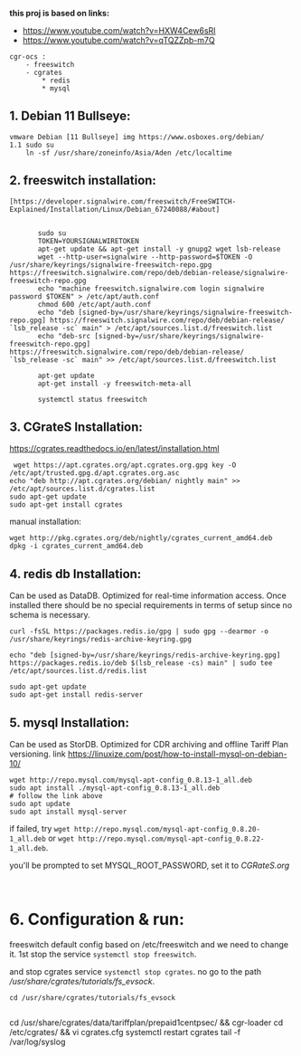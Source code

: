 
**this proj is based on links:**
 * https://www.youtube.com/watch?v=HXW4Cew6sRI
 * https://www.youtube.com/watch?v=qTQZZpb-m7Q

```
cgr-ocs :
    - freeswitch
    - cgrates
        * redis
        * mysql
```
## 1. Debian 11 Bullseye:

    vmware Debian [11 Bullseye] img https://www.osboxes.org/debian/
    1.1 sudo su
        ln -sf /usr/share/zoneinfo/Asia/Aden /etc/localtime
## 2. freeswitch installation:

    [https://developer.signalwire.com/freeswitch/FreeSWITCH-Explained/Installation/Linux/Debian_67240088/#about]


 ```console

        sudo su
        TOKEN=YOURSIGNALWIRETOKEN
        apt-get update && apt-get install -y gnupg2 wget lsb-release
        wget --http-user=signalwire --http-password=$TOKEN -O /usr/share/keyrings/signalwire-freeswitch-repo.gpg https://freeswitch.signalwire.com/repo/deb/debian-release/signalwire-freeswitch-repo.gpg
        echo "machine freeswitch.signalwire.com login signalwire password $TOKEN" > /etc/apt/auth.conf
        chmod 600 /etc/apt/auth.conf
        echo "deb [signed-by=/usr/share/keyrings/signalwire-freeswitch-repo.gpg] https://freeswitch.signalwire.com/repo/deb/debian-release/ `lsb_release -sc` main" > /etc/apt/sources.list.d/freeswitch.list
        echo "deb-src [signed-by=/usr/share/keyrings/signalwire-freeswitch-repo.gpg] https://freeswitch.signalwire.com/repo/deb/debian-release/ `lsb_release -sc` main" >> /etc/apt/sources.list.d/freeswitch.list

        apt-get update  
        apt-get install -y freeswitch-meta-all

        systemctl status freeswitch

 ```
## 3. CGrateS Installation:
https://cgrates.readthedocs.io/en/latest/installation.html

     wget https://apt.cgrates.org/apt.cgrates.org.gpg key -O /etc/apt/trusted.gpg.d/apt.cgrates.org.asc
    echo "deb http://apt.cgrates.org/debian/ nightly main" >> /etc/apt/sources.list.d/cgrates.list
    sudo apt-get update
    sudo apt-get install cgrates

manual installation:

    wget http://pkg.cgrates.org/deb/nightly/cgrates_current_amd64.deb
    dpkg -i cgrates_current_amd64.deb

## 4. redis db Installation:
  Can be used as DataDB. Optimized for real-time information access. Once installed there should be no special requirements in terms of setup since no schema is necessary.

    curl -fsSL https://packages.redis.io/gpg | sudo gpg --dearmor -o /usr/share/keyrings/redis-archive-keyring.gpg

    echo "deb [signed-by=/usr/share/keyrings/redis-archive-keyring.gpg] https://packages.redis.io/deb $(lsb_release -cs) main" | sudo tee /etc/apt/sources.list.d/redis.list

    sudo apt-get update
    sudo apt-get install redis-server

## 5. mysql Installation:
Can be used as StorDB. Optimized for CDR archiving and offline Tariff Plan versioning.
link https://linuxize.com/post/how-to-install-mysql-on-debian-10/


    wget http://repo.mysql.com/mysql-apt-config_0.8.13-1_all.deb
    sudo apt install ./mysql-apt-config_0.8.13-1_all.deb
    # follow the link above
    sudo apt update
    sudo apt install mysql-server
if failed, try ```wget http://repo.mysql.com/mysql-apt-config_0.8.20-1_all.deb``` or ```wget http://repo.mysql.com/mysql-apt-config_0.8.22-1_all.deb```.

you'll be prompted to set MYSQL_ROOT_PASSWORD, set it to *CGRateS.org*

<br>
    


#  6. Configuration & run:
freeswitch default config based on /etc/freeswitch and we need to change it. 1st stop the service
    `systemctl stop freeswitch`.

and stop cgrates service `systemctl stop cgrates`.
no go to the path */usr/share/cgrates/tutorials/fs_evsock*.
```
cd /usr/share/cgrates/tutorials/fs_evsock


```


cd /usr/share/cgrates/data/tariffplan/prepaid1centpsec/ && cgr-loader
cd /etc/cgrates/ && vi cgrates.cfg
systemctl restart cgrates
tail -f /var/log/syslog
